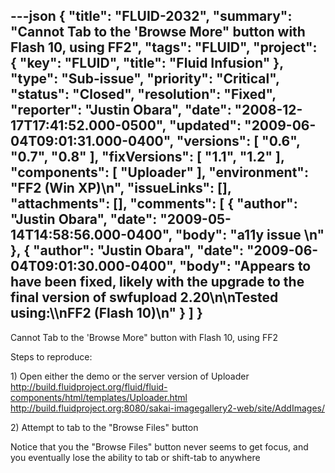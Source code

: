 ---json
{
  "title": "FLUID-2032",
  "summary": "Cannot Tab to the 'Browse More\" button with Flash 10, using FF2",
  "tags": "FLUID",
  "project": {
    "key": "FLUID",
    "title": "Fluid Infusion"
  },
  "type": "Sub-issue",
  "priority": "Critical",
  "status": "Closed",
  "resolution": "Fixed",
  "reporter": "Justin Obara",
  "date": "2008-12-17T17:41:52.000-0500",
  "updated": "2009-06-04T09:01:31.000-0400",
  "versions": [
    "0.6",
    "0.7",
    "0.8"
  ],
  "fixVersions": [
    "1.1",
    "1.2"
  ],
  "components": [
    "Uploader"
  ],
  "environment": "FF2 (Win XP)\n",
  "issueLinks": [],
  "attachments": [],
  "comments": [
    {
      "author": "Justin Obara",
      "date": "2009-05-14T14:58:56.000-0400",
      "body": "a11y issue&#x20;\n"
    },
    {
      "author": "Justin Obara",
      "date": "2009-06-04T09:01:30.000-0400",
      "body": "Appears to have been fixed, likely with the upgrade to the final version of swfupload 2.20\n\nTested using:\\\nFF2 (Flash 10)\n"
    }
  ]
}
---
Cannot Tab to the 'Browse More" button with Flash 10, using FF2

Steps to reproduce:

1\) Open either the demo or the server version of Uploader\
<http://build.fluidproject.org/fluid/fluid-components/html/templates/Uploader.html>\
<http://build.fluidproject.org:8080/sakai-imagegallery2-web/site/AddImages/>

2\) Attempt to tab to the "Browse Files" button

Notice that you the "Browse Files" button never seems to get focus, and you eventually lose the ability to tab or shift-tab to anywhere

        